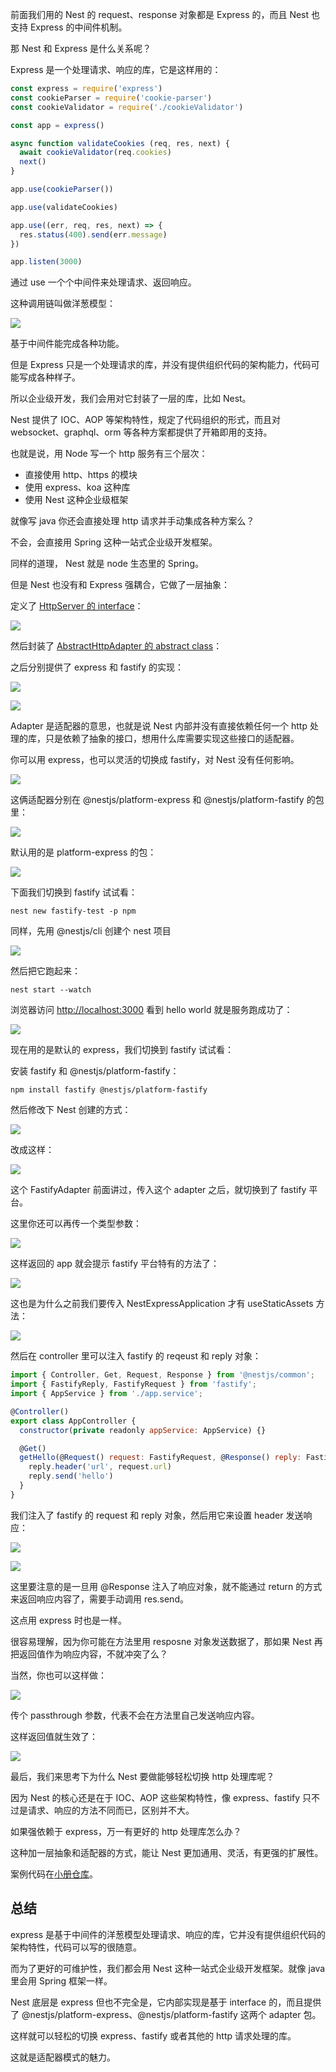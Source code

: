 ﻿前面我们用的 Nest 的 request、response 对象都是 Express 的，而且 Nest 也支持 Express 的中间件机制。

那 Nest 和 Express 是什么关系呢？

Express 是一个处理请求、响应的库，它是这样用的：

```javascript
const express = require('express')
const cookieParser = require('cookie-parser')
const cookieValidator = require('./cookieValidator')

const app = express()

async function validateCookies (req, res, next) {
  await cookieValidator(req.cookies)
  next()
}

app.use(cookieParser())

app.use(validateCookies)

app.use((err, req, res, next) => {
  res.status(400).send(err.message)
})

app.listen(3000)
```

通过 use 一个个中间件来处理请求、返回响应。

这种调用链叫做洋葱模型：

![](./image/第16章—Nest和Express的关系，如何切到fastify-1.png)

基于中间件能完成各种功能。

但是 Express 只是一个处理请求的库，并没有提供组织代码的架构能力，代码可能写成各种样子。

所以企业级开发，我们会用对它封装了一层的库，比如 Nest。

Nest 提供了 IOC、AOP 等架构特性，规定了代码组织的形式，而且对 websocket、graphql、orm 等各种方案都提供了开箱即用的支持。

也就是说，用 Node 写一个 http 服务有三个层次：

*   直接使用 http、https 的模块
*   使用 express、koa 这种库
*   使用 Nest 这种企业级框架

就像写 java 你还会直接处理 http 请求并手动集成各种方案么？

不会，会直接用 Spring 这种一站式企业级开发框架。

同样的道理， Nest 就是 node 生态里的 Spring。

但是 Nest 也没有和 Express 强耦合，它做了一层抽象：

定义了 [HttpServer 的 interface](https://github.com/nestjs/nest/blob/d352e6f138bc70ff33cccf830053946d17272b82/packages/common/interfaces/http/http-server.interface.ts#L21C1-L85)：

![](./image/第16章—Nest和Express的关系，如何切到fastify-2.png)

然后封装了 [AbstractHttpAdapter 的 abstract class](https://github.com/nestjs/nest/blob/d352e6f138bc70ff33cccf830053946d17272b82/packages/core/adapters/http-adapter.ts#L12C1-L131)：

之后分别提供了 express 和 fastify 的实现：

![](./image/第16章—Nest和Express的关系，如何切到fastify-3.png)

![](./image/第16章—Nest和Express的关系，如何切到fastify-4.png)

Adapter 是适配器的意思，也就是说 Nest 内部并没有直接依赖任何一个 http 处理的库，只是依赖了抽象的接口，想用什么库需要实现这些接口的适配器。

你可以用 express，也可以灵活的切换成 fastify，对 Nest 没有任何影响。

![](./image/第16章—Nest和Express的关系，如何切到fastify-5.png)

这俩适配器分别在 @nestjs/platform-express 和 @nestjs/platform-fastify 的包里：

![](./image/第16章—Nest和Express的关系，如何切到fastify-6.png)

默认用的是 platform-express 的包：

![](./image/第16章—Nest和Express的关系，如何切到fastify-7.png)

下面我们切换到 fastify 试试看：

    nest new fastify-test -p npm

同样，先用 @nestjs/cli 创建个 nest 项目

![](./image/第16章—Nest和Express的关系，如何切到fastify-8.png)

然后把它跑起来：

    nest start --watch

浏览器访问 <http://localhost:3000> 看到 hello world 就是服务跑成功了：

![](./image/第16章—Nest和Express的关系，如何切到fastify-9.png)

现在用的是默认的 express，我们切换到 fastify 试试看：

安装 fastify 和 @nestjs/platform-fastify：

    npm install fastify @nestjs/platform-fastify

然后修改下 Nest 创建的方式：

![](./image/第16章—Nest和Express的关系，如何切到fastify-10.png)

改成这样：

![](./image/第16章—Nest和Express的关系，如何切到fastify-11.png)

这个 FastifyAdapter 前面讲过，传入这个 adapter 之后，就切换到了 fastify 平台。

这里你还可以再传一个类型参数：

![](./image/第16章—Nest和Express的关系，如何切到fastify-12.png)

这样返回的 app 就会提示 fastify 平台特有的方法了：

![](./image/第16章—Nest和Express的关系，如何切到fastify-13.png)

这也是为什么之前我们要传入 NestExpressApplication 才有 useStaticAssets 方法：

![](./image/第16章—Nest和Express的关系，如何切到fastify-14.png)

然后在 controller 里可以注入 fastify 的 reqeust 和 reply 对象：

```javascript
import { Controller, Get, Request, Response } from '@nestjs/common';
import { FastifyReply, FastifyRequest } from 'fastify';
import { AppService } from './app.service';

@Controller()
export class AppController {
  constructor(private readonly appService: AppService) {}

  @Get()
  getHello(@Request() request: FastifyRequest, @Response() reply: FastifyReply) {
    reply.header('url', request.url)
    reply.send('hello')
  }
}
```

我们注入了 fastify 的 request 和 reply 对象，然后用它来设置 header 发送响应：

![](./image/第16章—Nest和Express的关系，如何切到fastify-15.png)

![](./image/第16章—Nest和Express的关系，如何切到fastify-16.png)

这里要注意的是一旦用 @Response 注入了响应对象，就不能通过 return 的方式来返回响应内容了，需要手动调用 res.send。

这点用 express 时也是一样。

很容易理解，因为你可能在方法里用 resposne 对象发送数据了，那如果 Nest 再把返回值作为响应内容，不就冲突了么？

当然，你也可以这样做：

![](./image/第16章—Nest和Express的关系，如何切到fastify-17.png)

传个 passthrough 参数，代表不会在方法里自己发送响应内容。

这样返回值就生效了：

![](./image/第16章—Nest和Express的关系，如何切到fastify-18.png)

最后，我们来思考下为什么 Nest 要做能够轻松切换 http 处理库呢？

因为 Nest 的核心还是在于 IOC、AOP 这些架构特性，像 express、fastify 只不过是请求、响应的方法不同而已，区别并不大。

如果强依赖于 express，万一有更好的 http 处理库怎么办？

这种加一层抽象和适配器的方式，能让 Nest 更加通用、灵活，有更强的扩展性。

案例代码在[小册仓库](https://github.com/QuarkGluonPlasma/nestjs-course-code/tree/main/fastify-test)。

## 总结

express 是基于中间件的洋葱模型处理请求、响应的库，它并没有提供组织代码的架构特性，代码可以写的很随意。

而为了更好的可维护性，我们都会用 Nest 这种一站式企业级开发框架。就像 java 里会用 Spring 框架一样。

Nest 底层是 express 但也不完全是，它内部实现是基于 interface 的，而且提供了 @nestjs/platform-express、@nestjs/platform-fastify 这两个 adapter 包。

这样就可以轻松的切换 express、fastify 或者其他的 http 请求处理的库。

这就是适配器模式的魅力。
